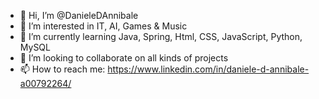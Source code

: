 - 👋 Hi, I’m @DanieleDAnnibale
- 👀 I’m interested in IT, AI, Games & Music
- 🌱 I’m currently learning Java, Spring, Html, CSS, JavaScript, Python, MySQL
- 💞️ I’m looking to collaborate on all kinds of projects
- 📫 How to reach me: https://www.linkedin.com/in/daniele-d-annibale-a00792264/
